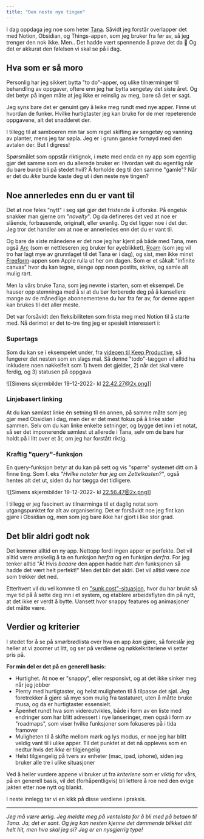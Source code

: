 ```yaml
---
title: "Den neste nye tingen"
---
```

I dag oppdaga jeg noe som heter [Tana](https://tana.inc/). Såvidt jeg forstår overlapper det med Notion, Obsidian, og Things-appen, som jeg bruker fra før av, så jeg trenger den nok ikke. Men.. Det hadde vært spennende å prøve det da 🤔 Og det er akkurat den følelsen vi skal se på i dag.

## Hva som er så moro

Personlig har jeg sikkert bytta "to do"-apper, og ulike tilnærminger til behandling av oppgaver, oftere enn jeg har bytta sengetøy det siste året. Og det betyr på ingen måte at jeg ikke er reinslig av meg, bare så det er sagt.

Jeg syns bare det er genuint gøy å leike meg rundt med nye apper. Finne ut hvordan de funker. Hvilke hurtigtaster jeg kan bruke for de mer repeterende oppgavene, alt det snadderet der.

I tillegg til at samboeren min tar som regel skifting av sengetøy og vanning av planter, mens jeg tar søpla. Jeg er i grunn ganske fornøyd med den avtalen der. But I digress!

Spørsmålet som oppstår riktignok, i møte med enda en ny app som egentlig gjør det samme som en du allerede bruker er: Hvordan veit du egentlig når du bare burde bli på stedet hvil? Å forholde deg til den samme "gamle"? Når er det du _ikke_ burde kaste deg ut i den neste nye tingen?

## Noe annerledes enn du er vant til

Det at noe føles "nytt" i seg sjøl gjør det fristende å utforske. På engelsk snakker man gjerne om "*novelty*". Og da defineres det ved at noe er slående, forbausende, originalt, eller uvanlig. Og det ligger noe i det der. Jeg tror det handler om at noe er annerledes enn det du er vant til.

Og bare de siste månedene er det noe jeg har kjent på både med Tana, men også [Arc](https://arc.net/) (som er nettleseren jeg bruker for øyeblikket), [Roam](https://roamresearch.com/) (som jeg vil tro har lagt mye av grunnlaget til det Tana er i dag), og sist, men ikke minst [Freeform](https://www.apple.com/no/newsroom/2022/12/apple-launches-freeform-a-powerful-new-app-designed-for-creative-collaboration/)-appen som Apple rulla ut her om dagen. Som er et såkalt "infinite canvas" hvor du kan tegne, slenge opp noen postits, skrive, og samle alt mulig rart.

Men la vårs bruke Tana, som jeg nevnte i starten, som et eksempel. De hauser opp stemninga med å si at du bør forberede deg på å kansellere mange av de månedlige abonnementene du har fra før av, for denne appen kan brukes til det aller meste.

Det var forsåvidt den fleksibiliteten som frista meg med Notion til å starte med. Nå derimot er det to-tre ting jeg er spesielt interessert i:

### Supertags

Som du kan se i eksempelet under, fra [videoen til Keep Productive](https://www.youtube.com/watch?v=TaOOkOOhRcM), så fungerer det nesten som en slags mal. Så denne "todo"-tæggen vil alltid ha inkludere noen nøkkelfelt som 1) hvem det gjelder, 2) når det skal være ferdig, og 3) statusen på oppgava

![[Simens skjermbilder 19-12-2022- kl 22.42.27@2x.png]]

### Linjebasert linking

At du kan sømløst linke én setning til én annen, på samme måte som jeg gjør med Obsidian i dag, men der er det mest fokus på å linke sider sammen. Selv om du kan linke enkelte setninger, og bygge det inn i et notat, så ser det imponerende sømløst ut allerede i Tana, selv om de bare har holdt på i litt over et år, om jeg har forstått riktig.

### Kraftig "query"-funksjon

En query-funksjon betyr at du kan på sett og vis "spørre" systemet ditt om å finne ting. Som f. eks _"Hvilke notater har jeg om Zettelkasten?"_, også hentes alt det ut, siden du har tægga det tidligere.

![[Simens skjermbilder 19-12-2022- kl 22.56.47@2x.png]]

I tillegg er jeg fascinert av tilnærminga til et daglig notat som utgangspunktet for alt av organisering. Det er forsåvidt noe jeg fint kan gjøre i Obsidian og, men som jeg bare ikke har gjort i like stor grad.

## Det blir aldri godt nok

Det kommer alltid en ny app. Nettopp fordi ingen apper er perfekte. Det vil alltid være ønskelig å ta en funksjon *herfra* og en funksjon *derfra*. For jeg tenker alltid "Å! Hvis *baaare* den appen hadde hatt *den* funksjonen så hadde det vært helt perfekt!" Men det blir det aldri. Det vil alltid være *noe* som trekker det ned.

Etterhvert vil du vel komme til en ["sunk cost"-situasjon](https://snl.no/sunk_cost), hvor du har brukt så mye tid på å sette deg inn i et system, og etablere arbeidsflyten din på nytt, at det ikke er verdt å bytte. Uansett hvor snappy features og animasjoner det måtte være.

## Verdier og kriterier

I stedet for å se på smørbrødlista over hva en app _kan_ gjøre, så foreslår jeg heller at vi zoomer ut litt, og ser på verdiene og nøkkelkriteriene vi setter pris på.

**For min del er det på en generell basis:**

-   Hurtighet. At noe er "snappy", eller responsivt, og at det ikke sinker meg når jeg jobber
-   Plenty med hurtigtaster, og helst muligheten til å tilpasse det sjøl. Jeg foretrekker å gjøre så mye som mulig fra tastaturet, uten å måtte bruke musa, og da er hurtigtaster essensielt.
-   Åpenhet rundt hva som videreutvikles, både i form av en liste med endringer som har blitt adressert i nye lanseringer, men også i form av "roadmaps", som viser hvilke funksjoner som fokuseres på i tida framover
-   Muligheten til å skifte mellom mørk og lys modus, er noe jeg har blitt veldig vant til i ulike apper. Til det punktet at det nå oppleves som en nedtur hvis det _ikke_ er tilgjengelig
-   Helst tilgjengelig på tvers av enheter (mac, ipad, iphone), siden jeg bruker alle tre i ulike situasjoner

Ved å heller vurdere appene vi bruker ut fra _kriteriene_ som er viktig for vårs, på en generell basis, vil det (forhåpentligvis) bli lettere å roe ned den evige jakten etter noe nytt og blankt.

I neste innlegg tar vi en kikk på disse verdiene i praksis.

---

_Jeg må være ærlig. Jeg meldte meg på ventelista for å bli med på betaen til Tana. Ja, det er sant. Og jeg kan nesten kjenne det dømmende blikket ditt helt hit, men hva skal jeg si? Jeg er en nysgjerrig type!_